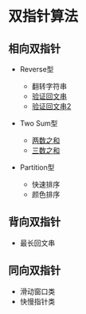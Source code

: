 # 双指针算法



## 相向双指针

- Reverse型
  - 翻转字符串
  - [验证回文串](../problems/0125%20验证回文串.md)
  - [验证回文串2](../problems/0680%20验证回文字符串%20Ⅱ.md)

- Two Sum型
  - [两数之和](../problems/0001%20两数之和.md)
  - [三数之和](../problems/0167%20两数之和%20II.md)
- Partition型
  - 快速排序
  - 颜色排序



## 背向双指针

- 最长回文串



## 同向双指针

- 滑动窗口类
- 快慢指针类